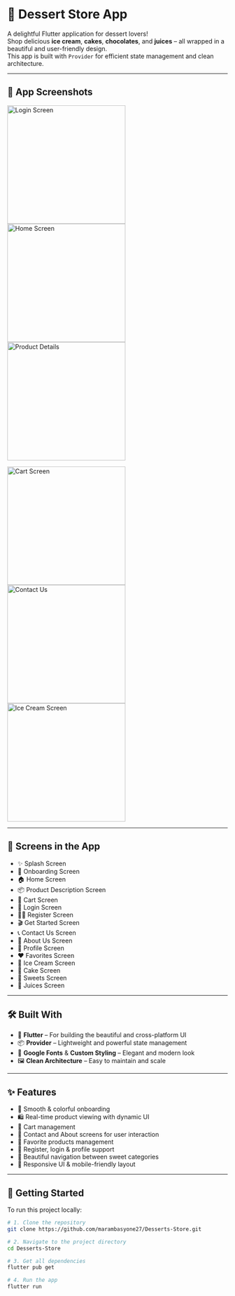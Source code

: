 # 🍰 Dessert Store App

A delightful Flutter application for dessert lovers!  
Shop delicious **ice cream**, **cakes**, **chocolates**, and **juices** – all wrapped in a beautiful and user-friendly design.  
This app is built with `Provider` for efficient state management and clean architecture.

---

## 📱 App Screenshots

<p float="left">
  <img src="https://github.com/marambasyone27/Desserts-Store/blob/master/screenshots/login%20screen.jpg" width="270" alt="Login Screen"/>
  <img src="https://github.com/marambasyone27/Desserts-Store/blob/master/screenshots/home%20screen.jpg" width="270" alt="Home Screen"/>
  <img src="https://github.com/marambasyone27/Desserts-Store/blob/master/screenshots/produt%20detailsjpg.jpg" width="270" alt="Product Details"/>
</p>

<p float="left">
  <img src="https://github.com/marambasyone27/Desserts-Store/blob/master/screenshots/cart%20screen.png" width="270" alt="Cart Screen"/>
  <img src="https://github.com/marambasyone27/Desserts-Store/blob/master/screenshots/contact%20us.jpg" width="270" alt="Contact Us"/>
  <img src="https://github.com/marambasyone27/Desserts-Store/blob/master/screenshots/ice%20cream%20screen.jpg" width="270" alt="Ice Cream Screen"/>
</p>

---

## 🧁 Screens in the App

- ✨ Splash Screen  
- 📝 Onboarding Screen  
- 🏠 Home Screen  
- 📦 Product Description Screen  
- 🛒 Cart Screen  
- 🔐 Login Screen  
- 🧑‍💻 Register Screen  
- 🎬 Get Started Screen  
- 📞 Contact Us Screen  
- 🧾 About Us Screen  
- 👤 Profile Screen  
- ❤️ Favorites Screen  
- 🍦 Ice Cream Screen  
- 🍰 Cake Screen  
- 🍬 Sweets Screen  
- 🧃 Juices Screen  

---

## 🛠️ Built With

- 💙 **Flutter** – For building the beautiful and cross-platform UI  
- 📦 **Provider** – Lightweight and powerful state management  
- 🎨 **Google Fonts** & **Custom Styling** – Elegant and modern look  
- 🖼️ **Clean Architecture** – Easy to maintain and scale  

---

## ✨ Features

- 🍨 Smooth & colorful onboarding
- 🛍️ Real-time product viewing with dynamic UI
- 🛒 Cart management
- 🧾 Contact and About screens for user interaction
- 💖 Favorite products management
- 👤 Register, login & profile support
- 🍫 Beautiful navigation between sweet categories
- 📱 Responsive UI & mobile-friendly layout

---

## 🚀 Getting Started

To run this project locally:

```bash
# 1. Clone the repository
git clone https://github.com/marambasyone27/Desserts-Store.git

# 2. Navigate to the project directory
cd Desserts-Store

# 3. Get all dependencies
flutter pub get

# 4. Run the app
flutter run
